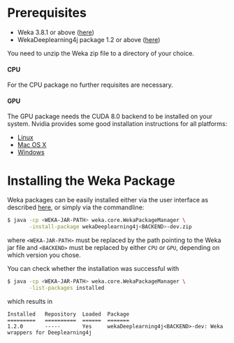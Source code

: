 # Prerequisites
- Weka 3.8.1 or above ([here](https://sourceforge.net/projects/weka/files/latest/download))
- WekaDeeplearning4j package 1.2 or above ([here](https://github.com/Waikato/wekaDeeplearning4j/releases/latest))

You need to unzip the Weka zip file to a directory of your choice.

#### CPU
For the CPU package no further requisites are necessary.

#### GPU
The GPU package needs the CUDA 8.0 backend to be installed on your system. Nvidia provides some good installation instructions for all platforms:

- [Linux](http://docs.nvidia.com/cuda/cuda-installation-guide-linux/index.html)
- [Mac OS X](http://docs.nvidia.com/cuda/cuda-installation-guide-mac-os-x/index.html)
- [Windows](http://docs.nvidia.com/cuda/cuda-installation-guide-microsoft-windows/index.html)

# Installing the Weka Package
Weka packages can be easily installed either via the user interface as described [here](https://weka.wikispaces.com/How+do+I+use+the+package+manager%3F#toc2), or simply via the commandline:
```bash
$ java -cp <WEKA-JAR-PATH> weka.core.WekaPackageManager \
       -install-package wekaDeeplearning4j<BACKEND>-dev.zip
```
where `<WEKA-JAR-PATH>` must be replaced by the path pointing to the Weka jar file and `<BACKEND>` must be replaced by either `CPU` or `GPU`, depending on which version you chose.

You can check whether the installation was successful with
```bash
$ java -cp <WEKA-JAR-PATH> weka.core.WekaPackageManager \
       -list-packages installed
```
which results in
```
Installed	Repository	Loaded	Package
=========	==========	======	=======
1.2.0    	-----     	Yes	    wekaDeeplearning4j<BACKEND>-dev: Weka wrappers for Deeplearning4j
```
